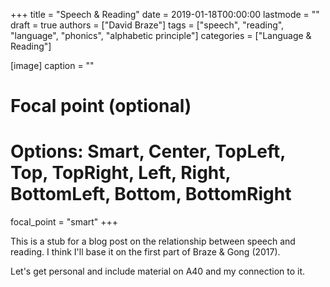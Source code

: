 +++
title = "Speech & Reading"
date = 2019-01-18T00:00:00
lastmode = ""
draft = true
authors = ["David Braze"]
tags = ["speech", "reading", "language", "phonics", "alphabetic principle"]
categories = ["Language & Reading"]

[image]
  caption = ""
  # Focal point (optional)
  # Options: Smart, Center, TopLeft, Top, TopRight, Left, Right, BottomLeft, Bottom, BottomRight
  focal_point = "smart"
+++

This is a stub for a blog post on the relationship between speech and
reading. I think I'll base it on the first part of Braze & Gong (2017).

Let's get personal and include material on A40 and my connection to
it.


